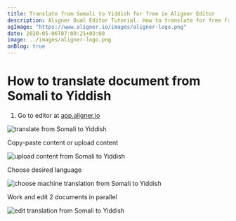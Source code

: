 ```yaml
---
title: Translate from Somali to Yiddish for free in Aligner Editor
description: Aligner Dual Editor Tutorial. How to translate for free from Somali to Yiddish. Aligner is multilingual document management platform. 
ogImage: "https://www.aligner.io/images/aligner-logo.png"
date: 2020-05-06T07:09:21+03:00
image: ../images/aligner-logo.png
onBlog: true
---
```


# How to translate document from Somali to Yiddish

1. Go to editor at [app.aligner.io](https://app.aligner.io "Aligner App web page")

![translate from Somali to Yiddish](../aligner-blank-editor.png "translate from Somali to Yiddish")

Copy-paste content or upload content

![upload content from Somali to Yiddish](../aligner-uploaded-document.png "upload content from Somali to Yiddish")

Choose desired language

![choose machine translation from Somali to Yiddish](../aligner-language-dropdown.png "choose machine translation from Somali to Yiddish")

Work and edit 2 documents in parallel

![edit translation from Somali to Yiddish](../aligner-double-sitded-editor.png "edit translation from Somali to Yiddish")


